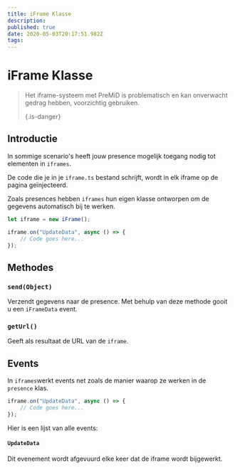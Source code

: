 ```yaml
---
title: iFrame Klasse
description:
published: true
date: 2020-05-03T20:17:51.982Z
tags:
---
```


# iFrame Klasse
> Het iframe-systeem met PreMiD is problematisch en kan onverwacht gedrag hebben, voorzichtig gebruiken. 
> 
> {.is-danger}

## Introductie

In sommige scenario's heeft jouw presence mogelijk toegang nodig tot elementen in `iframes`.

De code die je in je `iframe.ts` bestand schrijft, wordt in elk iframe op de pagina geïnjecteerd.

Zoals presences hebben `iframes` hun eigen klasse ontworpen om de gegevens automatisch bij te werken.

```typescript
let iframe = new iFrame();

iframe.on("UpdateData", async () => {
    // Code goes here...
});
```

## Methodes

### `send(Object)`
Verzendt gegevens naar de presence. Met behulp van deze methode gooit u een `iFrameData` event.

### `getUrl()`
Geeft als resultaat de URL van de `iframe`.

## Events
In `iframes`werkt events net zoals de manier waarop ze werken in de `presence` klas.

```typescript
iframe.on("UpdateData", async () => {
    // Code goes here...
});
```

Hier is een lijst van alle events:

#### `UpdateData`

Dit evenement wordt afgevuurd elke keer dat de iframe wordt bijgewerkt.